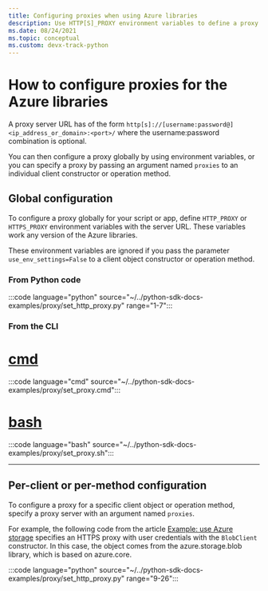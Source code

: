 ```yaml
---
title: Configuring proxies when using Azure libraries
description: Use HTTP[S]_PROXY environment variables to define a proxy for an entire script or app, or use optional named arguments for client constructors or operation methods.
ms.date: 08/24/2021
ms.topic: conceptual
ms.custom: devx-track-python
---
```


# How to configure proxies for the Azure libraries

A proxy server URL has of the form `http[s]://[username:password@]<ip_address_or_domain>:<port>/` where the username:password combination is optional.

You can then configure a proxy globally by using environment variables, or you can specify a proxy by passing an argument named `proxies` to an individual client constructor or operation method.

## Global configuration

To configure a proxy globally for your script or app, define `HTTP_PROXY` or `HTTPS_PROXY` environment variables with the server URL. These variables work any version of the Azure libraries.

These environment variables are ignored if you pass the parameter `use_env_settings=False` to a client object constructor or operation method.

### From Python code

:::code language="python" source="~/../python-sdk-docs-examples/proxy/set_http_proxy.py" range="1-7":::

### From the CLI

# [cmd](#tab/cmd)

:::code language="cmd" source="~/../python-sdk-docs-examples/proxy/set_proxy.cmd":::

# [bash](#tab/bash)

:::code language="bash" source="~/../python-sdk-docs-examples/proxy/set_proxy.sh":::

---

## Per-client or per-method configuration

To configure a proxy for a specific client object or operation method, specify a proxy server with an argument named `proxies`.

For example, the following code from the article [Example: use Azure storage](azure-sdk-example-storage.md) specifies an HTTPS proxy with user credentials with the `BlobClient` constructor. In this case, the object comes from the azure.storage.blob library, which is based on azure.core.

:::code language="python" source="~/../python-sdk-docs-examples/proxy/set_http_proxy.py" range="9-26":::
